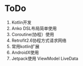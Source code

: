 # ToDo

1. Kotlin开发
2. Anko DSL布局简单使用
3. Coroutine(协程）使用
4. Retrofit2.6协程方式请求网络
5. 常用kotlin扩展
6. AndroidX使用
7. Jetpack使用 ViewModel LiveData
